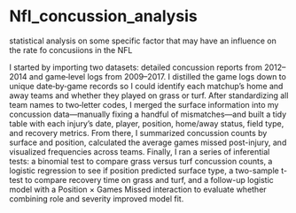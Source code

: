 # Nfl_concussion_analysis
statistical analysis on some specific factor that may have an influence on the rate fo concusiions in the NFL


I started by importing two datasets: detailed concussion reports from 2012–2014 and game‐level logs from 2009–2017. I distilled the game logs down to unique date‐by‐game records so I could identify each matchup’s home and away teams and whether they played on grass or turf. After standardizing all team names to two‐letter codes, I merged the surface information into my concussion data—manually fixing a handful of mismatches—and built a tidy table with each injury’s date, player, position, home/away status, field type, and recovery metrics. From there, I summarized concussion counts by surface and position, calculated the average games missed post-injury, and visualized frequencies across teams. Finally, I ran a series of inferential tests: a binomial test to compare grass versus turf concussion counts, a logistic regression to see if position predicted surface type, a two-sample t-test to compare recovery time on grass and turf, and a follow-up logistic model with a Position × Games Missed interaction to evaluate whether combining role and severity improved model fit.
